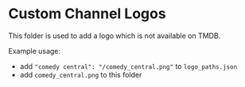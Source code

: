 # Custom Channel Logos

This folder is used to add a logo which is not available on TMDB.

Example usage:
- add `"comedy central": "/comedy_central.png"` to `logo_paths.json`
- add `comedy_central.png` to this folder
